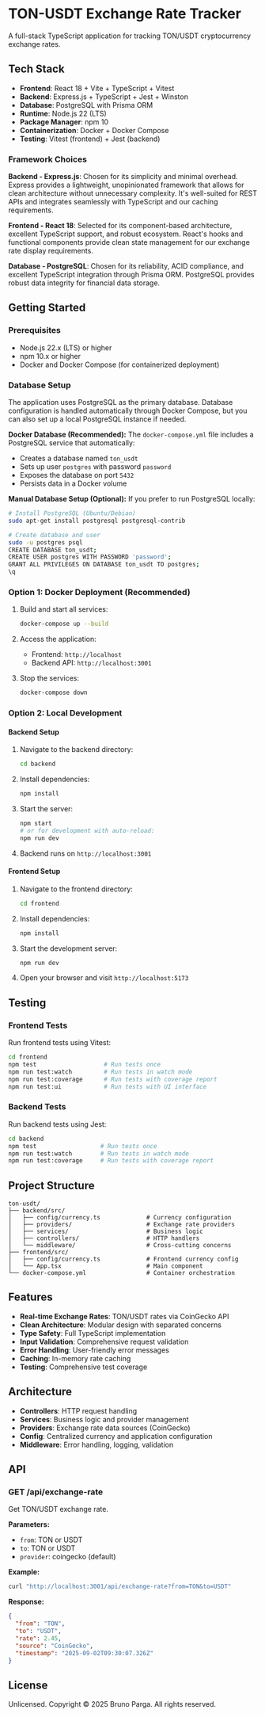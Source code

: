 # TON-USDT Exchange Rate Tracker

A full-stack TypeScript application for tracking TON/USDT cryptocurrency exchange rates.

## Tech Stack

- **Frontend**: React 18 + Vite + TypeScript + Vitest
- **Backend**: Express.js + TypeScript + Jest + Winston
- **Database**: PostgreSQL with Prisma ORM
- **Runtime**: Node.js 22 (LTS)
- **Package Manager**: npm 10
- **Containerization**: Docker + Docker Compose
- **Testing**: Vitest (frontend) + Jest (backend)

### Framework Choices

**Backend - Express.js**: Chosen for its simplicity and minimal overhead. Express provides a lightweight, unopinionated framework that allows for clean architecture without unnecessary complexity. It's well-suited for REST APIs and integrates seamlessly with TypeScript and our caching requirements.

**Frontend - React 18**: Selected for its component-based architecture, excellent TypeScript support, and robust ecosystem. React's hooks and functional components provide clean state management for our exchange rate display requirements.

**Database - PostgreSQL**: Chosen for its reliability, ACID compliance, and excellent TypeScript integration through Prisma ORM. PostgreSQL provides robust data integrity for financial data storage.

## Getting Started

### Prerequisites

- Node.js 22.x (LTS) or higher
- npm 10.x or higher
- Docker and Docker Compose (for containerized deployment)

### Database Setup

The application uses PostgreSQL as the primary database. Database configuration is handled automatically through Docker Compose, but you can also set up a local PostgreSQL instance if needed.

**Docker Database (Recommended):**
The `docker-compose.yml` file includes a PostgreSQL service that automatically:
- Creates a database named `ton_usdt`
- Sets up user `postgres` with password `password`
- Exposes the database on port `5432`
- Persists data in a Docker volume

**Manual Database Setup (Optional):**
If you prefer to run PostgreSQL locally:
```bash
# Install PostgreSQL (Ubuntu/Debian)
sudo apt-get install postgresql postgresql-contrib

# Create database and user
sudo -u postgres psql
CREATE DATABASE ton_usdt;
CREATE USER postgres WITH PASSWORD 'password';
GRANT ALL PRIVILEGES ON DATABASE ton_usdt TO postgres;
\q
```

### Option 1: Docker Deployment (Recommended)

1. Build and start all services:
   ```bash
   docker-compose up --build
   ```

2. Access the application:
   - Frontend: `http://localhost`
   - Backend API: `http://localhost:3001`

3. Stop the services:
   ```bash
   docker-compose down
   ```

### Option 2: Local Development

#### Backend Setup

1. Navigate to the backend directory:
   ```bash
   cd backend
   ```

2. Install dependencies:
   ```bash
   npm install
   ```

3. Start the server:
   ```bash
   npm start
   # or for development with auto-reload:
   npm run dev
   ```

4. Backend runs on `http://localhost:3001`

#### Frontend Setup

1. Navigate to the frontend directory:
   ```bash
   cd frontend
   ```

2. Install dependencies:
   ```bash
   npm install
   ```

3. Start the development server:
   ```bash
   npm run dev
   ```

4. Open your browser and visit `http://localhost:5173`

## Testing

### Frontend Tests

Run frontend tests using Vitest:

```bash
cd frontend
npm test                   # Run tests once
npm run test:watch         # Run tests in watch mode
npm run test:coverage      # Run tests with coverage report
npm run test:ui            # Run tests with UI interface
```

### Backend Tests

Run backend tests using Jest:

```bash
cd backend
npm test                  # Run tests once
npm run test:watch        # Run tests in watch mode
npm run test:coverage     # Run tests with coverage report
```

## Project Structure

```
ton-usdt/
├── backend/src/
│   ├── config/currency.ts             # Currency configuration
│   ├── providers/                     # Exchange rate providers
│   ├── services/                      # Business logic
│   ├── controllers/                   # HTTP handlers
│   └── middleware/                    # Cross-cutting concerns
├── frontend/src/
│   ├── config/currency.ts             # Frontend currency config
│   └── App.tsx                        # Main component
└── docker-compose.yml                 # Container orchestration
```

## Features

- **Real-time Exchange Rates**: TON/USDT rates via CoinGecko API
- **Clean Architecture**: Modular design with separated concerns
- **Type Safety**: Full TypeScript implementation
- **Input Validation**: Comprehensive request validation
- **Error Handling**: User-friendly error messages
- **Caching**: In-memory rate caching
- **Testing**: Comprehensive test coverage

## Architecture

- **Controllers**: HTTP request handling
- **Services**: Business logic and provider management  
- **Providers**: Exchange rate data sources (CoinGecko)
- **Config**: Centralized currency and application configuration
- **Middleware**: Error handling, logging, validation

## API

### GET /api/exchange-rate
Get TON/USDT exchange rate.

**Parameters:**
- `from`: TON or USDT
- `to`: TON or USDT  
- `provider`: coingecko (default)

**Example:**
```bash
curl "http://localhost:3001/api/exchange-rate?from=TON&to=USDT"
```

**Response:**
```json
{
  "from": "TON",
  "to": "USDT", 
  "rate": 2.45,
  "source": "CoinGecko",
  "timestamp": "2025-09-02T09:30:07.326Z"
}
```


## License

Unlicensed. Copyright © 2025 Bruno Parga. All rights reserved.
